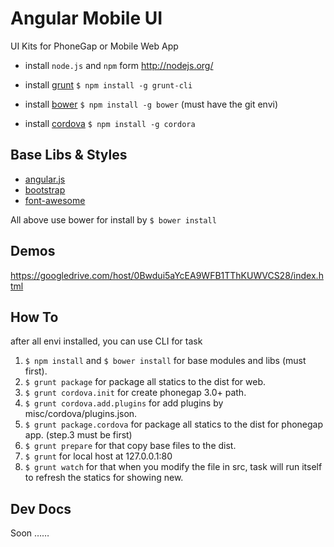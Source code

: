 # Angular Mobile UI

UI Kits for PhoneGap or Mobile Web App

* install `node.js` and `npm` form <http://nodejs.org/>

* install [grunt](http://gruntjs.com/) `$ npm install -g grunt-cli`
* install [bower](http://bower.io) `$ npm install -g bower` (must have the git envi)

* install [cordova](http://cordova.apache.org/) `$ npm install -g cordora`


## Base Libs & Styles

* [angular.js](https://github.com/angular/angular.js)
* [bootstrap](https://github.com/twbs/bootstrap)
* [font-awesome](https://github.com/FortAwesome/Font-Awesome)

All above use bower for install by `$ bower install`

## Demos

<https://googledrive.com/host/0Bwdui5aYcEA9WFB1TThKUWVCS28/index.html>

## How To

after all envi installed, you can use CLI for task

1. `$ npm install` and `$ bower install` for base modules and libs (must first).
2. `$ grunt package` for package all statics to the dist for web.
3. `$ grunt cordova.init` for create phonegap 3.0+ path.
4. `$ grunt cordova.add.plugins` for add plugins by misc/cordova/plugins.json.
5. `$ grunt package.cordova` for package all statics to the dist for phonegap app. (step.3 must be first)
6. `$ grunt prepare` for that copy base files to the dist.
7. `$ grunt` for local host at 127.0.0.1:80
8. `$ grunt watch` for that when you modify the file in src, task will run itself to refresh the statics for showing new.


## Dev Docs

Soon ……

